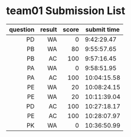 # team01 Submission List
question | result | score | submit time
----:|----:|-----:|-----
PD | WA | 0 |  9:42:29.47 
PB | WA | 80 |  9:55:57.65 
PB | AC | 100 |  9:57:16.45 
PA | WA | 0 |  9:58:51.95 
PA | AC | 100 | 10:04:15.58 
PE | WA | 20 | 10:08:24.15 
PE | WA | 20 | 10:11:39.04 
PD | AC | 100 | 10:27:18.17 
PE | AC | 100 | 10:28:07.97 
PK | WA | 0 | 10:36:50.99 
